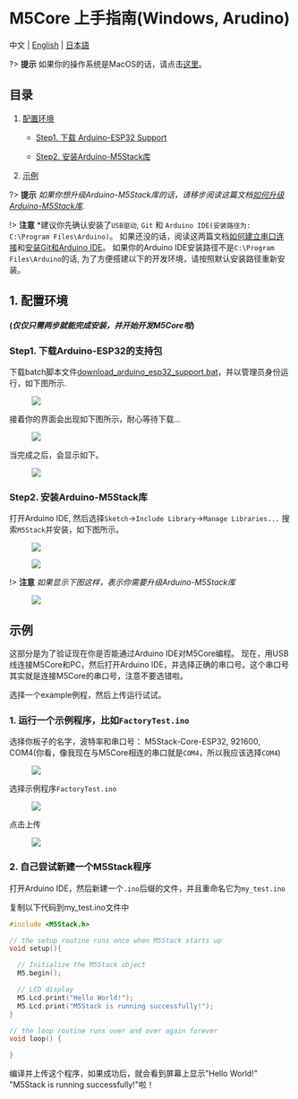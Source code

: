 ﻿# M5Core 上手指南(Windows, Arudino)

中文 | [English](en/quick_start/m5core/m5stack_core_get_started_Arduino_Windows) | [日本語](ja/quick_start/m5core/m5stack_core_get_started_Arduino_Windows)

?> **提示** 如果你的操作系统是MacOS的话，请点击[这里](zh_CN/quick_start/m5core/m5stack_core_get_started_Arduino_MacOS)。

## 目录

1. [配置环境](#setting-environment)

    - [Step1. 下载 Arduino-ESP32 Support](#step1-download-arduino-esp32-suppord)

    - [Step2. 安装Arduino-M5Stack库](#step2-download-the-m5stack-lib)

2. [示例](#example)

?> **提示** *如果你想升级Arduino-M5Stack库的话，请移步阅读这篇文档[如何升级Arduino-M5Stack库](/zh_CN/related_documents/upgrade_m5stack_lib).*

!> **注意** *建议你先确认安装了`USB驱动`, `Git` 和 `Arduino IDE(安装路径为: C:\Program Files\Arduino)`。 如果还没的话，阅读这两篇文档[如何建立串口连接](/zh_CN/related_documents/establish_serial_connection)和[安装Git和Arduino IDE](/zh_CN/related_documents/how_to_install_git_and_arduino)。 如果你的Arduino IDE安装路径不是`C:\Program Files\Arduino`的话, 为了方便搭建以下的开发环境，请按照默认安装路径重新安装。

## 1. 配置环境

#### (*仅仅只需两步就能完成安装，并开始开发M5Core啦*)

### Step1. 下载Arduino-ESP32的支持包

下载batch脚本文件[download_arduino_esp32_support.bat](https://github.com/m5stack/m5-docs/tree/master/docs/assets/scripts/download_arduino_esp32_support.bat)，并以管理员身份运行，如下图所示.

<figure>
    <img src="assets/img/getting_started_pics/m5stack_core/get_started_with_arduino_m5core/windows/execute_batch_file.png">
</figure>


接着你的界面会出现如下图所示，耐心等待下载...

<figure>
    <img src="assets/img/getting_started_pics/m5stack_core/get_started_with_arduino_m5core/windows/execute_batch_file_for_downloading_arduino_esp32.png">
</figure>


当完成之后，会显示如下。

<figure>
    <img src="assets/img/getting_started_pics/m5stack_core/get_started_with_arduino_m5core/windows/download_arduino_esp32_completed.png">
</figure>


### Step2. 安装Arduino-M5Stack库

打开Arduino IDE, 然后选择`Sketch`->`Include Library`->`Manage Libraries...`
搜索`M5Stack`并安装，如下图所示。

<figure>
    <img src="assets/img/getting_started_pics/m5stack_core/get_started_with_arduino_m5core/windows/install_m5stack_lib_01.png">
</figure>

<figure>
    <img src="assets/img/getting_started_pics/m5stack_core/get_started_with_arduino_m5core/windows/install_m5stack_lib_02.png">
</figure>

!> **注意** *如果显示下图这样，表示你需要升级Arduino-M5Stack库*

<figure>
    <img src="assets/img/getting_started_pics/m5stack_core/get_started_with_arduino_m5core/windows/update_m5stack_lib.png">
</figure>


## 示例

这部分是为了验证现在你是否能通过Arduino IDE对M5Core编程。
现在，用USB线连接M5Core和PC，然后打开Arduino IDE，并选择正确的串口号。这个串口号其实就是连接M5Core的串口号，注意不要选错啦。

选择一个example例程，然后上传运行试试。

### 1. 运行一个示例程序，比如`FactoryTest.ino`

选择你板子的名字，波特率和串口号： M5Stack-Core-ESP32, 921600, COM4(你看，像我现在与M5Core相连的串口就是`COM4`，所以我应该选择`COM4`)

<figure>
    <img src="assets/img/getting_started_pics/m5stack_core/get_started_with_arduino_m5core/windows/select_board_baudrate_serial_port.png">
</figure>


选择示例程序`FactoryTest.ino`

<figure>
    <img src="assets/img/getting_started_pics/m5stack_core/get_started_with_arduino_m5core/windows/select_an_example.png">
</figure>

点击上传

<figure>
    <img src="assets/img/getting_started_pics/m5stack_core/get_started_with_arduino_m5core/windows/arduino_upload.png">
</figure>


### 2. 自己尝试新建一个M5Stack程序

打开Arduino IDE，然后新建一个`.ino`后缀的文件，并且重命名它为`my_test.ino`

复制以下代码到my_test.ino文件中

```cpp
#include <M5Stack.h>

// the setup routine runs once when M5Stack starts up
void setup(){

  // Initialize the M5Stack object
  M5.begin();

  // LCD display
  M5.Lcd.print("Hello World!");
  M5.Lcd.print("M5Stack is running successfully!");
}

// the loop routine runs over and over again forever
void loop() {

}
```

编译并上传这个程序，如果成功后，就会看到屏幕上显示"Hello World!" "M5Stack is running successfully!"啦！
